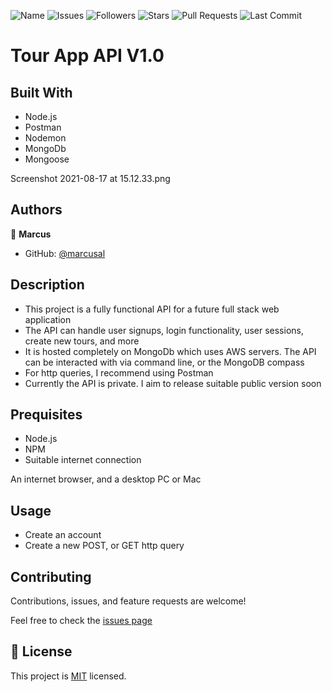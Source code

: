 ![Name](https://img.shields.io/badge/Marcus-Developer-red?style=for-the-badge)
![Issues](https://img.shields.io/github/issues/marcusal/tour-app-api?style=for-the-badge)
![Followers](https://img.shields.io/github/followers/marcusal?style=for-the-badge)
![Stars](https://img.shields.io/github/stars/marcusal?style=for-the-badge)
![Pull Requests](https://img.shields.io/github/issues-pr/marcusal/tour-app-api?style=for-the-badge)
![Last Commit](https://img.shields.io/github/last-commit/marcusal/tour-app-api?/main?style=for-the-badge)


# Tour App API V1.0

## Built With

- Node.js
- Postman
- Nodemon
- MongoDb
- Mongoose

Screenshot 2021-08-17 at 15.12.33.png

## Authors

👤 **Marcus**

- GitHub: [@marcusal](https://github.com/marcusal)

## Description

- This project is a fully functional API for a future full stack web application
- The API can handle user signups, login functionality, user sessions, create new tours, and more
- It is hosted completely on MongoDb which uses AWS servers. The API can be interacted with via command line, or the MongoDB compass
- For http queries, I recommend using Postman
- Currently the API is private. I aim to release suitable public version soon

## Prequisites

- Node.js
- NPM
- Suitable internet connection

An internet browser, and a desktop PC or Mac

## Usage

- Create an account
- Create a new POST, or GET http query

## Contributing

Contributions, issues, and feature requests are welcome!

Feel free to check the [issues page](https://github.com/marcusal/tour-app-api/issues)

## 📝 License

This project is [MIT](LICENSE) licensed.
